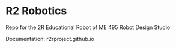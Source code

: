 # R2 Robotics
Repo for the 2R Educational Robot of ME 495 Robot Design Studio

Documentation: r2rproject.github.io
